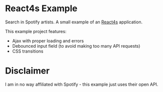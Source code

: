 # React4s Example
Search in Spotify artists. A small example of an [React4s](https://github.com/Ahnfelt/react4s) application.

This example project features:

  - Ajax with proper loading and errors
  - Debounced input field (to avoid making too many API requests)
  - CSS transitions

# Disclaimer
I am in no way affiliated with Spotify - this example just uses their open API.
